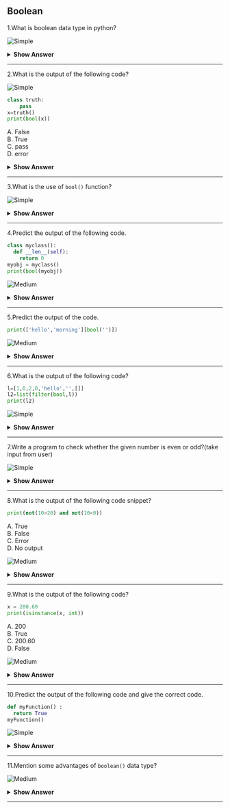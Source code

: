## Boolean

1.What is boolean data type in python?

![Simple](https://github.com/revaturelabs/interviewquestions/blob/dev/ComplexityTags/simple%20(2).svg)

<details><summary> <b>Show Answer</b> </summary>
  
> The Python Boolean type is one of Python's built-in data types.  Boolean is a primitive data type that takes either `true` or `false` values. So anything that returns the value `true` or `false` can be considered as a boolean example. Checking some conditions such as `a==b` or `a<b` or `a>b` can be considered as boolean examples.
  
</details>

---
  
2.What is the output of the following code?
  
![Simple](https://github.com/revaturelabs/interviewquestions/blob/dev/ComplexityTags/simple%20(2).svg)

```python  
class truth:
    pass
x=truth()
print(bool(x))
```
  
A. False    
B. True    
C. pass    
D. error    

<details><summary> <b>Show Answer</b> </summary>
  
> Option B. True
  
<details><summary> <b>Explanation</b> </summary>
  
> The truth class does not have any methods and variable, the object is considered true. 
Hence, the output of the code is true.
  
  </details>
  </details>

---
  
3.What is the use of `bool()` function?
  
![Simple](https://github.com/revaturelabs/interviewquestions/blob/dev/ComplexityTags/simple%20(2).svg)

<details><summary> <b>Show Answer</b> </summary>
 <blockquote>
  
> Python `bool()` function is used to return or convert a value to a Boolean value that is `True` or `False`, using the standard truth testing procedure. 

**Syntax**: 

`bool([x])`
   
- These are the few cases, in which Python’s `bool()` method returns `false`. Except these, all other values return `True`. 

 - If a False value is passed it will print false.
 - If None is passed it will print false.
 - If an empty sequence is passed, such as (), [], ”, etc
 - If Zero is passed in any numeric type, such as 0, 0.0 etc
 - If an empty mapping is passed, such as {}.
 - If Objects of Classes having `__bool__()` or `__len()__` method, returning `0` or `False`
  
  </blockquote>
   </details>

---
  
4.Predict the output of the following code.

```python  
class myclass():
  def __len__(self):
    return 0
myobj = myclass()
print(bool(myobj))
```

![Medium](https://github.com/revaturelabs/interviewquestions/blob/dev/ComplexityTags/Medium%20(2).svg)  
  
<details><summary> <b>Show Answer</b> </summary>
  
> False
  
<details><summary> <b>Explanation</b> </summary>
  
> One or more values or objects in this case evaluates to False, that is if you have an object that is made from a class with a __len__ function, it returns 0 or False.
  
  </details>
  </details>
 
---
  
5.Predict the output of the code.

```python  
print(['hello','morning'][bool('')])
```

![Medium](https://github.com/revaturelabs/interviewquestions/blob/dev/ComplexityTags/Medium%20(2).svg)  
  
<details><summary> <b>Show Answer</b> </summary>
  
> hello
  
<details><summary> <b>Explanation</b> </summary>
  
> In the above code, as nothing is passed to boolean function therefore it is printing "hello". If anything is passed to the boolean function it will print "morning".
  
  </details>
  </details>

---
6.What is the output of the following code?
  
```python  
l=[1,0,2,0,'hello','',[]]
l2=list(filter(bool,l))
print(l2)
```
  
  ![Simple](https://github.com/revaturelabs/interviewquestions/blob/dev/ComplexityTags/simple%20(2).svg)
  
<details><summary> <b>Show Answer</b> </summary>
   
> [1,2,'hello']
  
<details><summary> <b>Explanation</b> </summary>
  
> The code shown above `returns` a new list that contains the elements of the list l which do not amount to zero. And, the output is:[1,2,'hello']
  
  </details>
  </details>

---
  
7.Write a program to check whether the given number is even or odd?(take input from user)
  
![Simple](https://github.com/revaturelabs/interviewquestions/blob/dev/ComplexityTags/simple%20(2).svg)

<details><summary> <b>Show Answer</b> </summary>
  
```python  
n=int(input())
if(n%2==0):
    print("even number")
else:
    print("odd number")
```
  
<details><summary> <b>Explanation</b> </summary>
  
> If the given number(user input) is divisible by 2, it will print the given number as even number. Else, it will print the given number as odd.
  
  </details>
  </details>

---
  
8.What is the output of the following code snippet?
  
```python  
print(not(10>20) and not(10<0))
```                                
A. True    
B. False   
C. Error    
D. No output    
                                
![Medium](https://github.com/revaturelabs/interviewquestions/blob/dev/ComplexityTags/Medium%20(2).svg)                                

<details><summary> <b>Show Answer</b> </summary>
  
> Option A.True
  
<details><summary> <b>Explanation</b> </summary>
  
> The expression `not(10>20)` returns `False`. And, the expression `not(10<0`) returns `False`. The `and` operation between `False` and `False` returns `True`. Hence, the output is `True`.

  </details>
  </details>

---
  
9.What is the output of the following code?
  
```python  
x = 200.60
print(isinstance(x, int))
```
  
A. 200    
B. True   
C. 200.60    
D. False    
  
![Medium](https://github.com/revaturelabs/interviewquestions/blob/dev/ComplexityTags/Medium%20(2).svg)

<details><summary> <b>Show Answer</b> </summary>
  
> Option D.False
  
  </details>

---
  
10.Predict the output of the following code and give the correct code.
  
```python  
def myFunction() :
  return True
myFunction()
```
  
  ![Simple](https://github.com/revaturelabs/interviewquestions/blob/dev/ComplexityTags/simple%20(2).svg)
  
<details><summary> <b>Show Answer</b> </summary>
  
```python
def myFunction() :
  return True
print(myFunction())
```
  
**Output**:
 
> True
  
</details>
 
---
  
11.Mention some advantages of `boolean()` data type?
  
![Medium](https://github.com/revaturelabs/interviewquestions/blob/dev/ComplexityTags/Medium%20(2).svg)
  
<details><summary> <b>Show Answer</b> </summary>
  <blockquote>
  
i) A `boolean` can be a set to one of the two predefined values, which maps perfectly to what it is used for. You could use an integer as a boolean, but there are many more than two possible integer values. So you'd have to define which integer values should be considered `True` and which should be considered `False`.
  
ii) Advantage of the boolean retrieval model is, it is easy to implement.   
  
iii) It is easy to understand whether the document can be retrieved or not. Users can determine whether the query is too specific or too broad.    

    </blockquote>
  </details>  

 ---
